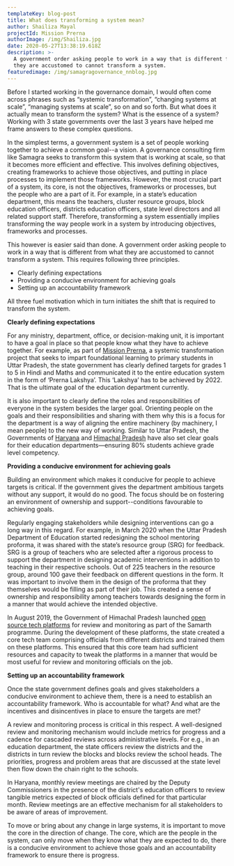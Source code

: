 ```yaml
---
templateKey: blog-post
title: What does transforming a system mean?
author: Shailiza Mayal
projectId: Mission Prerna
authorImage: /img/Shailiza.jpg
date: 2020-05-27T13:38:19.618Z
description: >-
  A government order asking people to work in a way that is different from what
  they are accustomed to cannot transform a system.
featuredimage: /img/samagragovernance_nnblog.jpg
---
```

Before I started working in the governance domain, I would often come across phrases such as “systemic transformation”, “changing systems at scale”, “managing systems at scale”, so on and so forth. But what does it actually mean to transform the system? What is the essence of a system? Working with 3 state governments over the last 3 years have helped me frame answers to these complex questions.



In the simplest terms, a government system is a set of people working together to achieve a common goal--a vision. A governance consulting firm like Samagra seeks to transform this system that is working at scale, so that it becomes more efficient and effective. This involves defining objectives, creating frameworks to achieve those objectives, and putting in place processes to implement those frameworks. However, the most crucial part of a system, its core, is not the objectives, frameworks or processes, but the people who are a part of it. For example, in a state’s education department, this means the teachers, cluster resource groups, block education officers, districts education officers, state level directors and all related support staff. Therefore, transforming a system essentially implies transforming the way people work in a system by introducing objectives, frameworks and processes. 



This however is easier said than done. A government order asking people to work in a way that is different from what they are accustomed to cannot transform a system.  This requires following three principles. 



* Clearly defining expectations
* Providing a conducive environment for achieving goals
* Setting up an accountability framework



All three fuel motivation which in turn initiates the shift that is required to transform the system. 



**Clearly defining expectations** 



For any ministry, department, office, or decision-making unit, it is important to have a goal in place so that people know what they have to achieve together. For example, as part of [Mission Prerna](https://www.samagragovernance.in/project/mission-prerna/), a systemic transformation project that seeks to impart foundational learning to primary students in Uttar Pradesh, the state government has clearly defined targets for grades 1 to 5 in Hindi and Maths and communicated it to the entire education system in the form of ‘Prerna Lakshya’. This ‘Lakshya’ has to be achieved by 2022. That is the ultimate goal of the education department currently. 



It is also important to clearly define the roles and responsibilities of everyone in the system besides the larger goal. Orienting people on the goals and their responsibilities and sharing with them why this is a focus for the department is a way of aligning the entire machinery (by machinery, I mean people) to the new way of working. Similar to Uttar Pradesh, the Governments of [Haryana](https://www.samagragovernance.in/project/saksham-education/) and [Himachal Pradesh](https://www.samagragovernance.in/project/samarth/) have also set clear goals for their education departments—ensuring 80% students achieve grade level competency. 



**Providing a conducive environment for achieving goals**



Building an environment which makes it conducive for people to achieve targets is critical. If the government gives the department ambitious targets without any support, it would do no good. The focus should be on fostering an environment of ownership and support--conditions favourable to achieving goals. 



Regularly engaging stakeholders while designing interventions can go a long way in this regard. For example, in March 2020 when the Uttar Pradesh Department of Education started redesigning the school mentoring proforma, it was shared with the state’s resource group (SRG) for feedback. SRG is a group of teachers who are selected after a rigorous process to support the department in designing academic interventions in addition to teaching in their respective schools. Out of 225 teachers in the resource group, around 100 gave their feedback on different questions in the form. It was important to involve them in  the design of the proforma that they themselves would be filling as part of their job. This created a sense of ownership and responsibility among teachers towards designing the form in a manner that would achieve the intended objective.



In August 2019, the Government of Himachal Pradesh launched  [open source tech platforms](https://www.samagragovernance.in/blog/2019-11-21-how-himachal-pradesh-is-using-open-source-technology-to-transform-its-education-system/) for review and monitoring as part of the Samarth programme. During the development of these platforms, the state created a core tech team comprising officials from different districts and trained them on these platforms. This ensured that this core team had sufficient resources and capacity to tweak the platforms in a manner that would be most useful for review and monitoring officials on the job. 



**Setting up an accountability framework** 



Once the state government defines goals and gives stakeholders a conducive environment to achieve them, there is a need to establish an accountability framework. Who is accountable for what? And what are the incentives and disincentives in place to ensure the targets are met? 



A review and monitoring process is critical in this respect. A well-designed review and monitoring mechanism would include metrics for progress and a cadence for cascaded reviews across administrative levels.  For e.g., in an education department, the state officers review the districts and the districts in turn review the blocks and blocks review the school heads. The priorities, progress and problem areas that are discussed at the state level then flow down the chain right to the schools. 



In Haryana, monthly review meetings are chaired by the Deputy Commissioners in the presence of the district's education officers to review tangible metrics expected of block officials defined for that particular month. Review meetings are an effective mechanism for all stakeholders to be aware of areas of improvement.



To move or bring about any change in large systems, it is important to move the core in the direction of change. The core, which are the people in the system, can only move when they know what they are expected to do, there is a conducive environment to achieve those goals and an accountability framework to ensure there is progress.
